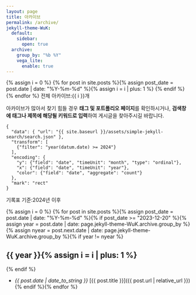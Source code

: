 ```yaml
---
layout: page
title: 아카이브
permalink: /archive/
jekyll-theme-WuK:
  default:
    sidebar:
      open: true
  archive:
    group_by: "%b %Y"
    vega_lite:
      enable: true
---
```


{% assign i = 0 %}
{% for post in site.posts %}{% assign post_date = post.date | date: "%Y-%m-%d" %}{% assign i = i | plus: 1 %}
{% endif %}
{% endfor %}
전체 아카이브:{{ i }}개

아카이브가 많아서 찾기 힘들 경우 **태그 및 포트폴리오 페이지**를 확인하시거나, **검색창에 태그나 제목에 해당될 키워드로 입력**하여 게시글을 찾아주시길 바랍니다.


```vega-lite
{
  "data": { "url": "{{ site.baseurl }}/assets/simple-jekyll-search/search.json" },
  "transform": [
    {"filter": "year(datum.date) >= 2024"}
  ],
  "encoding": {
    "y": {"field": "date", "timeUnit": "month", "type": "ordinal"},
    "x": {"field": "date", "timeUnit": "year"},
    "color": {"field": "date", "aggregate": "count"}
  },
  "mark": "rect"
}
```

기록표 기준:2024년 이후

{% assign i = 0 %}
{% for post in site.posts %}{% assign post_date = post.date | date: "%Y-%m-%d" %}{% if post_date >= "2023-12-20" %}{% assign year = post.date | date: page.jekyll-theme-WuK.archive.group_by %}{% assign nyear = post.next.date | date: page.jekyll-theme-WuK.archive.group_by %}{% if year != nyear %}

## {{ year }}{% assign i = i | plus: 1 %}

{% endif %}
- _{{ post.date | date_to_string }}_ [{{ post.title }}]({{ post.url | relative_url }}){% endif %}{% endfor %}
